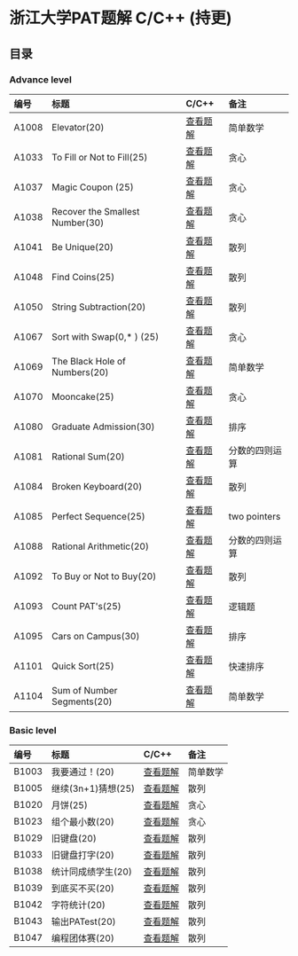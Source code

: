 # 浙江大学PAT题解 C/C++ (持更)

目录
-----
### Advance level
|编号|标题|C/C++|备注|
|:---|:---|:---|:---|
|A1008|Elevator(20)|[查看题解](https://github.com/shumhingping/PAT/blob/master/Advanced%20level/1008%20Elevator%20(20).cpp)|简单数学|
|A1033|To Fill or Not to Fill(25)|[查看题解](https://github.com/shumhingping/PAT/blob/master/Advanced%20level/1033%20To%20Fill%20or%20Not%20to%20Fill%20(25).cpp)|贪心|
|A1037|Magic Coupon (25)|[查看题解](https://github.com/shumhingping/PAT/blob/master/Advanced%20level/1037%20Magic%20Coupon%20(25).cpp)|贪心|
|A1038|Recover the Smallest Number(30)|[查看题解](https://github.com/shumhingping/PAT/blob/master/Advanced%20level/1038%20Recover%20the%20Smallest%20Number%20(30).cpp)|贪心|
|A1041|Be Unique(20)|[查看题解](https://github.com/shumhingping/PAT/blob/master/Advanced%20level/1041%20Be%20Unique%20(20).cpp)|散列|
|A1048|Find Coins(25)|[查看题解](https://github.com/shumhingping/PAT/blob/master/Advanced%20level/1048%20Find%20Coins%20(25).cpp)|散列|
|A1050|String Subtraction(20)|[查看题解](https://github.com/shumhingping/PAT/blob/master/Advanced%20level/1050%20String%20Subtraction%20(20).cpp)|散列|
|A1067|Sort with Swap(0,* ) (25)|[查看题解](https://github.com/shumhingping/PAT/blob/master/Advanced%20level/1067%20Sort%20with%20Swap(0%2C*)%20(25).cpp)|贪心|
|A1069|The Black Hole of Numbers(20)|[查看题解](https://github.com/shumhingping/PAT/blob/master/Advanced%20level/1069%20The%20Black%20Hole%20of%20Numbers(20).cpp)|简单数学|
|A1070|Mooncake(25)|[查看题解](https://github.com/shumhingping/PAT/blob/master/Advanced%20level/1070%20Mooncake%20(25).cpp)|贪心|
|A1080|Graduate Admission(30)|[查看题解](https://github.com/shumhingping/PAT/blob/master/Advanced%20level/1080%20Graduate%20Admission%20(30).cpp)|排序|
|A1081|Rational Sum(20)|[查看题解](https://github.com/shumhingping/PAT/blob/master/Advanced%20level/1081%20Rational%20Sum(20).cpp)|分数的四则运算|
|A1084|Broken Keyboard(20)|[查看题解](https://github.com/shumhingping/PAT/blob/master/Advanced%20level/1084%20Broken%20Keyboard%20(20).cpp)|散列|
|A1085|Perfect Sequence(25)|[查看题解](https://github.com/shumhingping/PAT/blob/master/Advanced%20level/1085%20Perfect%20Sequence(25).cpp)|two pointers|
|A1088|Rational Arithmetic(20)|[查看题解](https://github.com/shumhingping/PAT/blob/master/Advanced%20level/1088%20Rational%20Arithmetic(20).cpp)|分数的四则运算|
|A1092|To Buy or Not to Buy(20)|[查看题解](https://github.com/shumhingping/PAT/blob/master/Advanced%20level/1092%20To%20Buy%20or%20Not%20to%20Buy%20(20).cpp)|散列|
|A1093|Count PAT's(25)|[查看题解](https://github.com/shumhingping/PAT/blob/master/Advanced%20level/1093%20Count%20PAT's(25).cpp)|逻辑题|
|A1095|Cars on Campus(30)|[查看题解](https://github.com/shumhingping/PAT/blob/master/Advanced%20level/1080%20Graduate%20Admission%20(30).cpp)|排序|
|A1101|Quick Sort(25)|[查看题解](https://github.com/shumhingping/PAT/blob/master/Advanced%20level/1101%20Quick%20Sort(25).cpp)|快速排序|
|A1104|Sum of Number Segments(20)|[查看题解](https://github.com/shumhingping/PAT/blob/master/Advanced%20level/1104%20Sum%20of%20Number%20Segments(20).cpp)|简单数学|

### Basic level
|编号|标题|C/C++|备注|
|:---|:---|:---|:---|
|B1003|我要通过！(20)|[查看题解](https://github.com/shumhingping/PAT/blob/master/Basic%20level/1003%20%E6%88%91%E8%A6%81%E9%80%9A%E8%BF%87%EF%BC%81(20).cpp)|简单数学|
|B1005|继续(3n+1)猜想(25)|[查看题解](https://github.com/shumhingping/PAT/blob/master/Basic%20level/1005%20%E7%BB%A7%E7%BB%AD(3n%2B1)%E7%8C%9C%E6%83%B3%20(25).cpp)|散列|
|B1020|月饼(25)|[查看题解](https://github.com/shumhingping/PAT/blob/master/Basic%20level/1020%20%E6%9C%88%E9%A5%BC%20(25).cpp)|贪心|
|B1023|组个最小数(20)|[查看题解](https://github.com/shumhingping/PAT/blob/master/Basic%20level/1023%20%E7%BB%84%E4%B8%AA%E6%9C%80%E5%B0%8F%E6%95%B0(20).cpp)|贪心|
|B1029|旧键盘(20)|[查看题解](https://github.com/shumhingping/PAT/blob/master/Basic%20level/1029%20%E6%97%A7%E9%94%AE%E7%9B%98(20))|散列|
|B1033|旧键盘打字(20)|[查看题解](https://github.com/shumhingping/PAT/blob/master/Basic%20level/1033%20%E6%97%A7%E9%94%AE%E7%9B%98%E6%89%93%E5%AD%97%EF%BC%8820%20%EF%BC%89.cpp)|散列|
|B1038|统计同成绩学生(20)|[查看题解](https://github.com/shumhingping/PAT/blob/master/Basic%20level/1038%20%E7%BB%9F%E8%AE%A1%E5%90%8C%E6%88%90%E7%BB%A9%E5%AD%A6%E7%94%9F(20).cpp)|散列|
|B1039|到底买不买(20)|[查看题解](https://github.com/shumhingping/PAT/blob/master/Basic%20level/1039%20%E5%88%B0%E5%BA%95%E4%B9%B0%E4%B8%8D%E4%B9%B0(20).cpp)|散列|
|B1042|字符统计(20)|[查看题解](https://github.com/shumhingping/PAT/blob/master/Basic%20level/1042%20%E5%AD%97%E7%AC%A6%E7%BB%9F%E8%AE%A1(20).cpp)|散列|
|B1043|输出PATest(20)|[查看题解](https://github.com/shumhingping/PAT/blob/master/Basic%20level/1043%20%E8%BE%93%E5%87%BAPATest(20).cpp)|散列|
|B1047|编程团体赛(20)|[查看题解](https://github.com/shumhingping/PAT/blob/master/Basic%20level/1047%20%E7%BC%96%E7%A8%8B%E5%9B%A2%E4%BD%93%E8%B5%9B(20).cpp)|散列|
